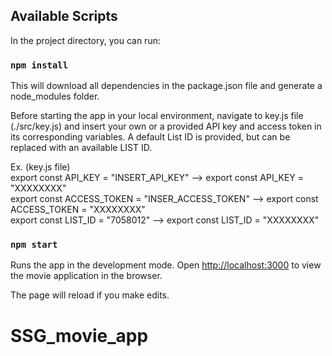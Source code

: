 ## Available Scripts

In the project directory, you can run:

###  `npm install` 

This will download all dependencies in the package.json file and generate a 
node_modules folder.

Before starting the app in your local environment, navigate to 
key.js file (./src/key.js) and insert your own or a provided API key and 
access token in its corresponding variables. 
A default List ID is provided, but can be replaced with an available LIST ID.

Ex. (key.js file)
<br/>
export const API_KEY = "INSERT_API_KEY" --> export const API_KEY = "XXXXXXXX"
<br/>
export const ACCESS_TOKEN = "INSER_ACCESS_TOKEN" --> export const ACCESS_TOKEN = "XXXXXXXX"
<br/>
export const LIST_ID = "7058012" --> export const LIST_ID = "XXXXXXXX"

### `npm start`

Runs the app in the development mode.
Open [http://localhost:3000](http://localhost:3000) to view the movie application
in the browser.

The page will reload if you make edits.
# SSG_movie_app
